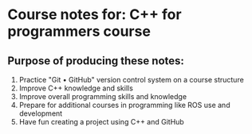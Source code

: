 #  Course notes for: C++ for programmers course

## Purpose of producing these notes:

1. Practice "Git • GitHub" version control system on a course structure
2. Improve C++ knowledge and skills
3. Improve overall programming skills and knowledge
4. Prepare for additional courses in programming like ROS use and development
5. Have fun creating a project using C++ and GitHub
